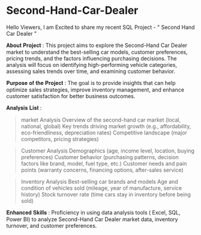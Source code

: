 # Second-Hand-Car-Dealer
Hello Viewers,
 I am Excited to share my recent SQL Project - " Second Hand Car Dealer "
 
 𝐀𝐛𝐨𝐮𝐭 𝐏𝐫𝐨𝐣𝐞𝐜𝐭 :
 This project aims to explore the Second-Hand Car Dealer market to understand the best-selling car models, customer preferences, pricing trends, and the factors influencing purchasing decisions. The analysis will focus on identifying high-performing vehicle categories, assessing sales trends over time, and examining customer behavior. 

 𝐏𝐮𝐫𝐩𝐨𝐬𝐞 𝐨𝐟 𝐭𝐡𝐞 𝐏𝐫𝐨𝐣𝐞𝐜𝐭 :
 The goal is to provide insights that can help optimize sales strategies, improve inventory management, and enhance customer satisfaction for better business outcomes.
 
 𝐀𝐧𝐚𝐥𝐲𝐬𝐢𝐬 𝐋𝐢𝐬𝐭 :
 >  market Analysis
Overview of the second-hand car market (local, national, global)
Key trends driving market growth (e.g., affordability, eco-friendliness, depreciation rates)
Competitive landscape (major competitors, pricing strategies)

 > Customer Analysis
Demographics (age, income level, location, buying preferences)
Customer behavior (purchasing patterns, decision factors like brand, model, fuel type, etc.)
Customer needs and pain points (warranty concerns, financing options, after-sales service)
 
 >  Inventory Analysis
Best-selling car brands and models
Age and condition of vehicles sold (mileage, year of manufacture, service history)
Stock turnover rate (time cars stay in inventory before being sold)

𝐄𝐧𝐡𝐚𝐧𝐜𝐞𝐝 𝐒𝐤𝐢𝐥𝐥𝐬 :
Proficiency in using data analysis tools ( Excel, SQL, Power BI) to analyze Second-Hand Car Dealer market data, inventory turnover, and customer preferences.
